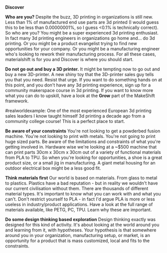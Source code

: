 **Discover**

**Who are you?**
Despite the buzz, 3D printing in organizations is still new. Less than 1% of manufactured end use parts are 3d printed (I would guess this to be less than 0.00000001%, so I guess <0.1% is technically correct). So who are you? You might be a super experienced 3d printing enthusiast. In fact many 3d printing engineers in organizations go home and... do 3d printing. Or you might be a product evangelist trying to find new opportunities for your company. Or you might be a manufacturing engineer who's looking to rework their manufacturing process. For all these cases, materialshift is for you and Discover is where you should start. 

**Do not go out and buy a 3D printer.** 
It might be tempting now to go out and buy a new 3D-printer. A new shiny toy that the 3D-printer sales guy tells you that you need. Resist that urge. If you want to do something hands on at this point, and you don't have any 3d printing experience, sign up for a community makerspace course in 3d printing. If you want to know more what you can do to upskill, have a look at the **Grow** part of the MakeShift framework.
 
#realworldexample: One of the most experienced European 3d printing sales leaders I know taught himself 3d printing a decade ago from a community college course! This is a perfect place to start.

**Be aware of your constraints**
You're not looking to get a powderbed fusion machine. You're not looking to print with metals. You're not going to print huge sized parts. Be aware of the limitations and constraints of what you're getting involved in. Hardware wise we're looking at a ~$500 machine that can print parts 30cm x 30cm x 30cm out of a variety of functional materials from PLA to TPU. So when you're looking for opportunities, a shoe is a great product size, or a small jig in manufacturing. A giant metal housing for an outdoor electrical box might be a less good fit.

**Think materials first**
Our world is based on materials. From glass to metal to plastics. Plastics have a bad reputation - but in reality we wouldn't have our current civilisation without them. There are thousands of different material types. It's important to know what you can work with and what you can't. Don't restrict yourself to PLA - in fact I'd argue PLA is more or less useless in industry/product applications. Have a look at the full range of materials available, like PETG, PC, TPU. Learn why these are important. 

**Do some design thinking based exploration**
Design thinking exactly was designed for this kind of activity. It's about looking at the world around you and learning from it, with hypotheses. Your hypothesis is that somewhere around you in your organization, manufacturing setup, or market, is an opportunity for a product that is mass customized, local and fits to the constraints.
